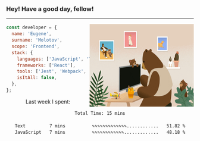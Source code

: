 ### Hey! Have a good day, fellow!
---
<img align='right' alt='GIF' vertical-align='center' src='./src/giphy.gif' width='280px' height='222px'/>

```javascript
const developer = {
  name: 'Eugene',
  surname: 'Molotov',
  scope: 'Frontend',
  stack: {
    languages: ['JavaScript', 'TypeScript'],
    frameworks: ['React'],
    tools: ['Jest', 'Webpack', 'Sass'],
    isItAll: false,
  },
};
```
<p align="center">
  Last week I spent:
</p>
<div align="center">
<!--START_SECTION:waka-->

```txt
Total Time: 15 mins

Text         7 mins          ✎✎✎✎✎✎✎✎✎✎✎✎✎............   51.82 %
JavaScript   7 mins          ✎✎✎✎✎✎✎✎✎✎✎✎.............   48.18 %
```

<!--END_SECTION:waka-->

